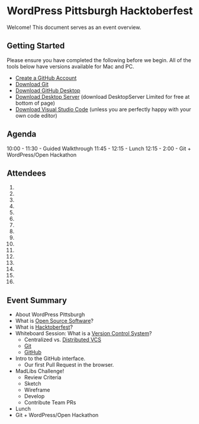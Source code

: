 # WordPress Pittsburgh Hacktoberfest

Welcome! This document serves as an event overview.

## Getting Started

Please ensure you have completed the following before we begin. All of the tools below have versions available for Mac and PC.

- [Create a GitHub Account](https://github.com/)
- [Download Git](https://git-scm.com/)
- [Download GitHub Desktop](https://desktop.github.com/)
- [Download Desktop Server](https://serverpress.com/get-desktopserver/) (download DesktopServer Limited for free at bottom of page)
- [Download Visual Studio Code](https://code.visualstudio.com/download) (unless you are perfectly happy with your own code editor)

## Agenda

10:00 - 11:30 - Guided Walkthrough
11:45 - 12:15 - Lunch
12:15 - 2:00 - Git + WordPress/Open Hackathon

## Attendees

1. 
2.
3.
4.
5.
6.
7.
8.
9.
10.
11.
12.
13.
14.
15.
16.

## Event Summary

- About WordPress Pittsburgh
- What is [Open Source Software](https://en.wikipedia.org/wiki/Open-source_software)?
- What is [Hacktoberfest](https://hacktoberfest.digitalocean.com/)?
- Whiteboard Session: What is a [Version Control System](https://en.wikipedia.org/wiki/Version_control)?
    - Centralized vs. [Distributed VCS](https://en.wikipedia.org/wiki/Distributed_version_control)
    - [Git](https://git-scm.com/)
    - [GitHub](https://github.com/)
- Intro to the GitHub interface.
    - Our first Pull Request in the browser.
- MadLibs Challenge!
    - Review Criteria
    - Sketch
    - Wireframe
    - Develop
    - Contribute Team PRs
- Lunch
- Git + WordPress/Open Hackathon
